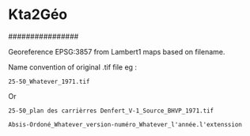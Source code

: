 # Kta2Géo

\################

Georeference EPSG:3857 from Lambert1 maps based on filename.

Name convention of original .tif file eg :

```
25-50_Whatever_1971.tif
```
Or

```
25-50_plan des carrièrres Denfert_V-1_Source_BHVP_1971.tif
```

```
Absis-Ordoné_Whatever_version-numéro_Whatever_l'année.l'extenssion
```
